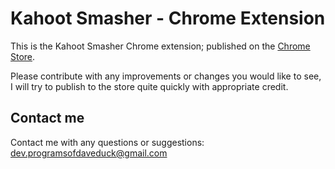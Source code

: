 # Kahoot Smasher - Chrome Extension


This is the Kahoot Smasher Chrome extension; published on the [Chrome Store](https://chrome.google.com/webstore/detail/kahoot-smasher-beta/jegbdfehmmeclcliadfdjbbpmhcjgclk).

Please contribute with any improvements or changes you would like to see, I will try to publish to the store quite quickly with appropriate credit.

## Contact me

Contact me with any questions or suggestions:
dev.programsofdaveduck@gmail.com
